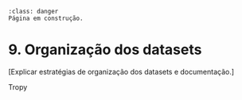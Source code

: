 ```{admonition} Atenção
:class: danger
Página em construção.
```

# 9. Organização dos datasets

[Explicar estratégias de organização dos datasets e documentação.]

Tropy